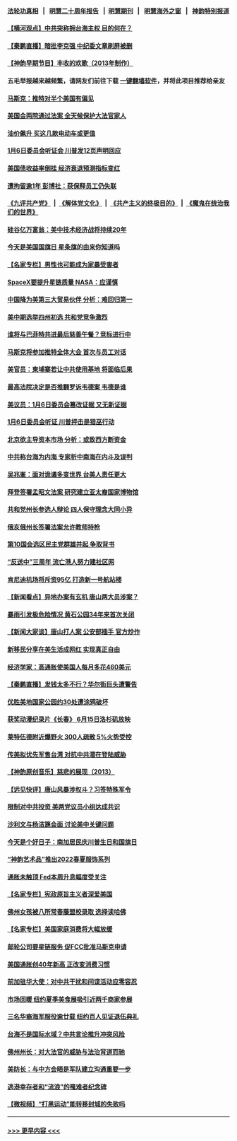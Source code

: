 #### [法轮功真相](https://github.com/gfw-breaker/truth/blob/master/README.md?t=0) &nbsp;&nbsp;|&nbsp;&nbsp; [明慧二十周年报告](https://github.com/gfw-breaker/mh-reports/blob/master/README.md?t=0) &nbsp;&nbsp;|&nbsp;&nbsp;[明慧期刊](https://github.com/gfw-breaker/mh-qikan) &nbsp;&nbsp;|&nbsp;&nbsp; [明慧海外之窗](https://github.com/gfw-breaker/mh-news/blob/master/README.md?t=0) &nbsp;&nbsp;|&nbsp;&nbsp; [神韵特别报道](https://github.com/gfw-breaker/mh-news/blob/master/shenyun.md?t=0)
#### [【横河观点】中共突称拥台海主权 目的何在？](../pages/nsc412/n13759690.md?t=06150851) 
#### [【秦鹏直播】暗批李克强 中纪委文章刷屏被删](../pages/nsc412/n13759680.md?t=06150851) 
#### [【神韵早期节目】丰收的欢歌（2013年制作）](../pages/nsc412/n13759646.md?t=06150851) 
#### 五毛举报越来越频繁，请网友们前往下载 [一键翻墙软件](https://github.com/gfw-breaker/ssr-accounts)，并将此项目推荐给亲友
#### [马斯克：推特对半个美国有偏见](../pages/nsc412/n13759506.md?t=06150851) 
#### [美国会两院通过法案 全天候保护大法官家人](../pages/nsc412/n13759615.md?t=06150851) 
#### [油价飙升 买这几款电动车或更值](../pages/nsc412/n13759382.md?t=06150851) 
#### [1月6日委员会听证会 川普发12页声明回应](../pages/nsc412/n13759503.md?t=06150851) 
#### [美国债收益率倒挂 经济衰退预测指标变红](../pages/nsc412/n13759633.md?t=06150851) 
#### [遭拘留逾1年 彭博社：获保释员工仍失联](../pages/nsc412/n13759575.md?t=06150851) 
#### [《九评共产党》](https://github.com/begood0513/9ping.md/blob/master/README.md) &nbsp;|&nbsp; [《解体党文化》](../../../../jtdwh.md/blob/master/README.md)  &nbsp;|&nbsp; [《共产主义的终极目的》](../../../../gczydzjmd.md/blob/master/README.md) &nbsp;|&nbsp; [《魔鬼在统治我们的世界》](../../../../mgztzwmdsj.md/blob/master/README.md) 
#### [硅谷亿万富翁：美中技术经济战将持续20年](../pages/nsc412/n13759522.md?t=06150851) 
#### [今天是美国国旗日 星条旗的由来你知道吗](../pages/nsc412/n13759511.md?t=06150851) 
#### [【名家专栏】男性也可能成为家暴受害者](../pages/nsc412/n13759409.md?t=06150851) 
#### [SpaceX要提升星链质量 NASA：应谨慎](../pages/nsc412/n13759543.md?t=06150851) 
#### [中国降为美第三大贸易伙伴 分析：难回归第一](../pages/nsc412/n13759515.md?t=06150851) 
#### [美中期选举四州初选 共和党竞争激烈](../pages/nsc412/n13758900.md?t=06150851) 
#### [谁将与巴菲特共进最后慈善午餐？竞标进行中](../pages/nsc412/n13759401.md?t=06150851) 
#### [马斯克将参加推特全体大会 首次与员工对话](../pages/nsc412/n13759461.md?t=06150851) 
#### [美官员：柬埔寨若让中共使用基地 将面临后果](../pages/nsc412/n13759316.md?t=06150851) 
#### [最高法院决定是否推翻罗诉韦德案 韦德是谁](../pages/nsc412/n13758835.md?t=06150851) 
#### [美议员：1月6日委员会篡改证据 又无新证据](../pages/nsc412/n13758966.md?t=06150851) 
#### [1月6日委员会听证 川普抨击是猎巫行动](../pages/nsc412/n13759034.md?t=06150851) 
#### [北京欲主导资本市场 分析：或致西方断资金](../pages/nsc412/n13759138.md?t=06150851) 
#### [中共称台海为内海 专家析中南海在内斗及误判](../pages/nsc412/n13758772.md?t=06150851) 
#### [吴兆峯：面对诡谲多变世界 台美人责任更大](../pages/nsc412/n13759163.md?t=06150851) 
#### [拜登签署孟昭文法案 研究建立亚太裔国家博物馆](../pages/nsc412/n13759127.md?t=06150851) 
#### [共和党州长参选人辩论 四人保守理念大同小异](../pages/nsc412/n13759116.md?t=06150851) 
#### [俄亥俄州长签署法案允许教师持枪](../pages/nsc412/n13759112.md?t=06150851) 
#### [第10国会选区民主党群雄并起 争取背书](../pages/nsc412/n13759106.md?t=06150851) 
#### [“反送中”三周年 流亡港人努力建社区网](../pages/nsc412/n13759085.md?t=06150851) 
#### [肯尼迪机场将斥资95亿 打造新一号航站楼](../pages/nsc412/n13759094.md?t=06150851) 
#### [【新闻看点】异地办案有玄机 唐山两大员涉案？](../pages/nsc412/n13758997.md?t=06150851) 
#### [暴雨引发极危险情况 黄石公园34年来首次关闭](../pages/nsc412/n13759070.md?t=06150851) 
#### [【新闻大家谈】唐山打人案 公安部插手 官方炒作](../pages/nsc412/n13759080.md?t=06150851) 
#### [新移民分享在美生活成网红 实现真正自由](../pages/nsc412/n13759052.md?t=06150851) 
#### [经济学家：高通胀使美国人每月多花460美元](../pages/nsc412/n13758981.md?t=06150851) 
#### [【秦鹏直播】发钱太多不行？华尔街巨头遭警告](../pages/nsc412/n13758979.md?t=06150851) 
#### [优胜美地国家公园约30处遭涂鸦破坏](../pages/nsc412/n13759031.md?t=06150851) 
#### [获奖动漫纪录片《长春》 6月15日洛杉矶放映](../pages/nsc412/n13759019.md?t=06150851) 
#### [莱特伍德附近爆野火 300人疏散 5%火势受控](../pages/nsc412/n13759007.md?t=06150851) 
#### [传美拟优先军售台湾 对抗中共潜在登陆威胁](../pages/nsc412/n13758962.md?t=06150851) 
#### [【神韵原创音乐】慈悲的展现（2013）](../pages/nsc412/n13759006.md?t=06150851) 
#### [【远见快评】唐山风暴涉权斗？习签特殊军令](../pages/nsc412/n13758992.md?t=06150851) 
#### [限制对中共投资 美两党议员小组达成共识](../pages/nsc412/n13758949.md?t=06150851) 
#### [沙利文与杨洁篪会面 讨论美中关键问题](../pages/nsc412/n13758918.md?t=06150851) 
#### [今天是个好日子：南加居民庆川普生日和国旗日](../pages/nsc412/n13758929.md?t=06150851) 
#### [“神韵艺术品”推出2022春夏服饰系列](../pages/nsc412/n13758793.md?t=06150851) 
#### [通胀未触顶 Fed本周升息幅度受关注](../pages/nsc412/n13758924.md?t=06150851) 
#### [【名家专栏】宪政原旨主义者深爱美国](../pages/nsc412/n13757798.md?t=06150851) 
#### [佛州女孩被八所常春藤盟校录取 选择读哈佛](../pages/nsc412/n13758879.md?t=06150851) 
#### [【名家专栏】美国家庭消费将大幅放缓](../pages/nsc412/n13758718.md?t=06150851) 
#### [邮轮公司要星链服务 促FCC批准马斯克申请](../pages/nsc412/n13758794.md?t=06150851) 
#### [美国通胀创40年新高 正改变消费习惯](../pages/nsc412/n13758901.md?t=06150851) 
#### [前加驻华大使：对中共干扰和间谍活动应零容忍](../pages/nsc412/n13758830.md?t=06150851) 
#### [市场回暖 纽约夏季美食展吸引近两千商家参展](../pages/nsc412/n13758371.md?t=06150851) 
#### [三名华裔海军服役逾廿载 纽约百人见证退伍典礼](../pages/nsc412/n13758349.md?t=06150851) 
#### [台海不是国际水域？中共言论推升冲突风险](../pages/nsc412/n13758829.md?t=06150851) 
#### [佛州州长：对大法官的威胁与法治背道而驰](../pages/nsc412/n13758775.md?t=06150851) 
#### [美防长：与中方会晤是军队建立沟通重要一步](../pages/nsc412/n13758740.md?t=06150851) 
#### [逃港幸存者和“流浪”的罹难者纪念碑](../pages/nsc412/n13758168.md?t=06150851) 
#### [【微视频】“打黑运动”能转移封城的失败吗](../pages/nsc412/n13758771.md?t=06150851) 

----
#### [ >>> 更早内容 <<< ](../indexes/nsc412-earlier.md)
